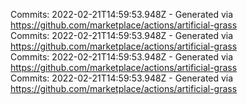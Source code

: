 Commits: 2022-02-21T14:59:53.948Z - Generated via https://github.com/marketplace/actions/artificial-grass
<br>
Commits: 2022-02-21T14:59:53.948Z - Generated via https://github.com/marketplace/actions/artificial-grass
<br>
Commits: 2022-02-21T14:59:53.948Z - Generated via https://github.com/marketplace/actions/artificial-grass
<br>
Commits: 2022-02-21T14:59:53.948Z - Generated via https://github.com/marketplace/actions/artificial-grass
<br>
